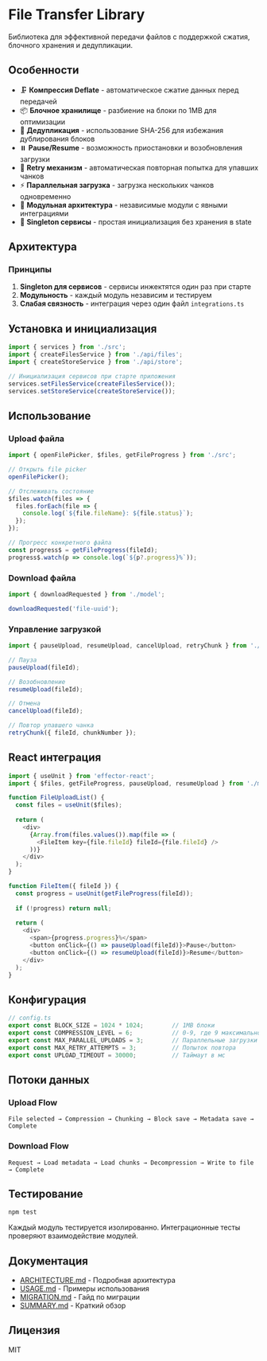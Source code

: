 # File Transfer Library

Библиотека для эффективной передачи файлов с поддержкой сжатия, блочного хранения и дедупликации.

## Особенности

- 🗜️ **Компрессия Deflate** - автоматическое сжатие данных перед передачей
- 📦 **Блочное хранилище** - разбиение на блоки по 1MB для оптимизации
- 🔄 **Дедупликация** - использование SHA-256 для избежания дублирования блоков
- ⏸️ **Pause/Resume** - возможность приостановки и возобновления загрузки
- 🔁 **Retry механизм** - автоматическая повторная попытка для упавших чанков
- ⚡ **Параллельная загрузка** - загрузка нескольких чанков одновременно
- 🧩 **Модульная архитектура** - независимые модули с явными интеграциями
- 🔧 **Singleton сервисы** - простая инициализация без хранения в state

## Архитектура

### Принципы

1. **Singleton для сервисов** - сервисы инжектятся один раз при старте
2. **Модульность** - каждый модуль независим и тестируем
3. **Слабая связность** - интеграция через один файл `integrations.ts`

 

## Установка и инициализация

```typescript
import { services } from './src';
import { createFilesService } from './api/files';
import { createStoreService } from './api/store';

// Инициализация сервисов при старте приложения
services.setFilesService(createFilesService());
services.setStoreService(createStoreService());
```

## Использование

### Upload файла

```typescript
import { openFilePicker, $files, getFileProgress } from './src';

// Открыть file picker
openFilePicker();

// Отслеживать состояние
$files.watch(files => {
  files.forEach(file => {
    console.log(`${file.fileName}: ${file.status}`);
  });
});

// Прогресс конкретного файла
const progress$ = getFileProgress(fileId);
progress$.watch(p => console.log(`${p?.progress}%`));
```

### Download файла

```typescript
import { downloadRequested } from './model';

downloadRequested('file-uuid');
```

### Управление загрузкой

```typescript
import { pauseUpload, resumeUpload, cancelUpload, retryChunk } from './model';

// Пауза
pauseUpload(fileId);

// Возобновление
resumeUpload(fileId);

// Отмена
cancelUpload(fileId);

// Повтор упавшего чанка
retryChunk({ fileId, chunkNumber });
```

## React интеграция

```typescript
import { useUnit } from 'effector-react';
import { $files, getFileProgress, pauseUpload, resumeUpload } from './model';

function FileUploadList() {
  const files = useUnit($files);
  
  return (
    <div>
      {Array.from(files.values()).map(file => (
        <FileItem key={file.fileId} fileId={file.fileId} />
      ))}
    </div>
  );
}

function FileItem({ fileId }) {
  const progress = useUnit(getFileProgress(fileId));
  
  if (!progress) return null;
  
  return (
    <div>
      <span>{progress.progress}%</span>
      <button onClick={() => pauseUpload(fileId)}>Pause</button>
      <button onClick={() => resumeUpload(fileId)}>Resume</button>
    </div>
  );
}
```

## Конфигурация

```typescript
// config.ts
export const BLOCK_SIZE = 1024 * 1024;        // 1MB блоки
export const COMPRESSION_LEVEL = 6;           // 0-9, где 9 максимальное сжатие
export const MAX_PARALLEL_UPLOADS = 3;        // Параллельные загрузки
export const MAX_RETRY_ATTEMPTS = 3;          // Попыток повтора
export const UPLOAD_TIMEOUT = 30000;          // Таймаут в мс
```

## Потоки данных

### Upload Flow
```
File selected → Compression → Chunking → Block save → Metadata save → Complete
```

### Download Flow  
```
Request → Load metadata → Load chunks → Decompression → Write to file → Complete
```

## Тестирование

```bash
npm test
```

Каждый модуль тестируется изолированно. Интеграционные тесты проверяют взаимодействие модулей.

## Документация

- [ARCHITECTURE.md](./ARCHITECTURE.md) - Подробная архитектура
- [USAGE.md](./USAGE.md) - Примеры использования
- [MIGRATION.md](./MIGRATION.md) - Гайд по миграции
- [SUMMARY.md](./SUMMARY.md) - Краткий обзор

## Лицензия

MIT